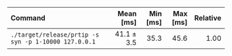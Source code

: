 | Command | Mean [ms] | Min [ms] | Max [ms] | Relative |
|:---|---:|---:|---:|---:|
| `./target/release/prtip -s syn -p 1-10000 127.0.0.1` | 41.1 ± 3.5 | 35.3 | 45.6 | 1.00 |

